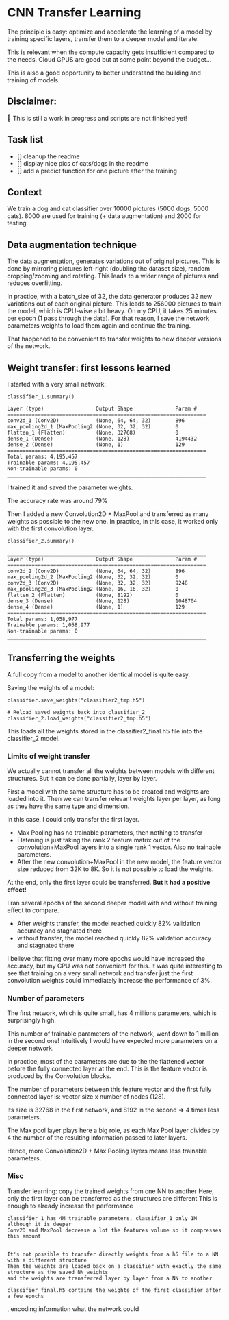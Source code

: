 # CNN Transfer Learning


The principle is easy: optimize and accelerate the learning of a model by training specific layers,
transfer them to a deeper model and iterate.

[//]: # (The gradients are fully A kind of bottleneck effect forces the layers to )

This is relevant when the compute capacity gets insufficient compared to the needs.
Cloud GPUS are good but at some point beyond the budget...

This is also a good opportunity to better understand the building and training of models.

## Disclaimer:
:construction: This is still a work in progress and scripts are not finished yet!

## Task list
- [] cleanup the readme
- [] display nice pics of cats/dogs in the readme
- [] add a predict function for one picture after the training


## Context
We train a dog and cat classifier over 10000 pictures (5000 dogs, 5000 cats).
8000 are used for training (+ data augmentation) and 2000 for testing.

## Data augmentation technique
The data augmentation, generates variations out of original pictures.
This is done by mirroring pictures left-right (doubling the dataset size), random cropping/zooming and rotating.
This leads to a wider range of pictures and reduces overfitting.

In practice, with a batch_size of 32, the data generator produces 32 new variations out of each original picture.
This leads to 256000 pictures to train the model, which is CPU-wise a bit heavy.
On my CPU, it takes 25 minutes per epoch (1 pass through the data).
For that reason, I save the network parameters weights to load them again and continue the training.

That happened to be convenient to transfer weights to new deeper versions of the network.

## Weight transfer: first lessons learned
I started with a very small network:

    classifier_1.summary()

    Layer (type)                 Output Shape              Param #   
    =================================================================
    conv2d_1 (Conv2D)            (None, 64, 64, 32)        896       
    max_pooling2d_1 (MaxPooling2 (None, 32, 32, 32)        0         
    flatten_1 (Flatten)          (None, 32768)             0         
    dense_1 (Dense)              (None, 128)               4194432   
    dense_2 (Dense)              (None, 1)                 129       
    =================================================================
    Total params: 4,195,457
    Trainable params: 4,195,457
    Non-trainable params: 0
    _________________________________________________________________

I trained it and saved the parameter weights.

The accuracy rate was around 79%

Then I added a new Convolution2D + MaxPool and transferred as many weights as possible to the new one.
In practice, in this case, it worked only with the first convolution layer.

    classifier_2.summary()

    _________________________________________________________________
    Layer (type)                 Output Shape              Param #   
    =================================================================
    conv2d_2 (Conv2D)            (None, 64, 64, 32)        896       
    max_pooling2d_2 (MaxPooling2 (None, 32, 32, 32)        0         
    conv2d_3 (Conv2D)            (None, 32, 32, 32)        9248      
    max_pooling2d_3 (MaxPooling2 (None, 16, 16, 32)        0         
    flatten_2 (Flatten)          (None, 8192)              0         
    dense_3 (Dense)              (None, 128)               1048704   
    dense_4 (Dense)              (None, 1)                 129       
    =================================================================
    Total params: 1,058,977
    Trainable params: 1,058,977
    Non-trainable params: 0
    _________________________________________________________________

## Transferring the weights
A full copy from a model to another identical model is quite easy.

Saving the weights of a model:

    classifier.save_weights("classifier2_tmp.h5")
    
    # Reload saved weights back into classifier_2
    classifier_2.load_weights("classifier2_tmp.h5")

This loads all the weights stored in the classifier2_final.h5 file into the classifier_2 model.

### Limits of weight transfer
We actually cannot transfer all the weights between models with different structures.
But it can be done partially, layer by layer.

First a model with the same structure has to be created and weights are loaded into it.
Then we can transfer relevant weights layer per layer, as long as they have the same type and dimension.

In this case, I could only transfer the first layer.
- Max Pooling has no trainable parameters, then nothing to transfer
- Flatening is just taking the rank 2 feature matrix out of the convolution+MaxPool layers into a single rank 1 vector.
Also no trainable parameters.
- After the new convolution+MaxPool in the new model, the feature vector size reduced from 32K to 8K. So it is not possible to load the weights.

At the end, only the first layer could be transferred.
**But it had a positive effect!**

I ran several epochs of the second deeper model with and without training effect to compare.
- After weights transfer, the model reached quickly 82% validation accuracy and stagnated there
- without transfer, the model reached quickly 82% validation accuracy and stagnated there

I believe that fitting over many more epochs would have increased the accuracy, but my CPU was not convenient for this.
It was quite interesting to see that training on a very small network and transfer just the first convolution weights could immediately increase the performance of 3%.

### Number of parameters    
The first network, which is quite small, has 4 millions parameters, which is surprisingly high.

This number of trainable parameters of the network, went down to 1 million in the second one!
Intuitively I would have expected more parameters on a deeper network.

In practice, most of the parameters are due to the the flattened vector before the fully connected layer at the end.
This is the feature vector is produced by the Convolution blocks.

The number of parameters between this feature vector and the first fully connected layer is:
vector size x number of nodes (128).

Its size is 32768 in the first network, and 8192 in the second => 4 times less parameters.

The Max pool layer plays here a big role, as each Max Pool layer divides by 4 the number of the resulting information passed to later layers.

Hence, more Convolution2D + Max Pooling layers means less trainable parameters.

### Misc
Transfer learning:
    copy the trained weights from one NN to another
    Here, only the first layer can be transferred as the structures are different
    This is enough to already increase the performance
    
    
    classifier_1 has 4M trainable parameters, classifier_1 only 1M although it is deeper
    Conv2D and MaxPool decrease a lot the features volume so it compresses this amount
    
   
    It's not possible to transfer directly weights from a h5 file to a NN with a different structure
    Then the weights are loaded back on a classifier with exactly the same structure as the saved NN weights
    and the weights are transferred layer by layer from a NN to another
    
    classifier_final.h5 contains the weights of the first classifier after a few epochs

, encoding information what the network could 
